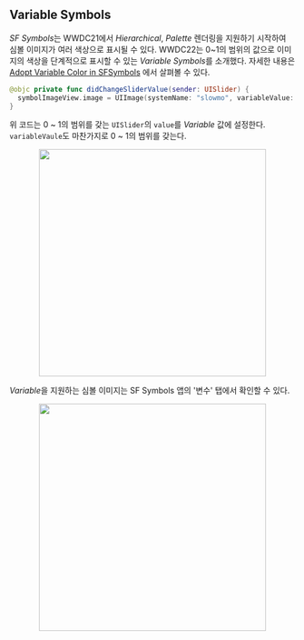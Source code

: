 ## Variable Symbols

*SF Symbols*는 WWDC21에서 *Hierarchical*, *Palette* 렌더링을 지원하기 시작하여 심볼 이미지가 여러 색상으로 표시될 수 있다. WWDC22는 0~1의 범위의 값으로 이미지의 색상을 단계적으로 표시할 수 있는 *Variable Symbols*를 소개했다. 자세한 내용은 [Adopt Variable Color in SFSymbols](https://developer.apple.com/videos/play/wwdc2022/10158/) 에서 살펴볼 수 있다.

```swift
@objc private func didChangeSliderValue(sender: UISlider) {
  symbolImageView.image = UIImage(systemName: "slowmo", variableValue: Double(sender.value))
}
```

위 코드는 0 ~ 1의 범위를 갖는 `UISlider`의 `value`를 *Variable* 값에 설정한다. `variableVaule`도 마찬가지로 0 ~ 1의 범위를 갖는다.

<p align="center">
<img src="https://user-images.githubusercontent.com/61190690/177230984-5a492b99-3c39-4a7c-a2eb-b1970940267b.gif" height="400">
</p>

*Variable*을 지원하는 심볼 이미지는 SF Symbols 앱의 '변수' 탭에서 확인할 수 있다.

<p align="center">
<img src="https://user-images.githubusercontent.com/61190690/177231268-28fcd713-c197-46ab-9c98-dee6d0032041.png" height="400">
</p>